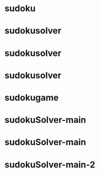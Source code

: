 # sudoku
# sudokusolver
# sudokusolver
# sudokusolver
# sudokugame
# sudokuSolver-main
# sudokuSolver-main
# sudokuSolver-main-2
